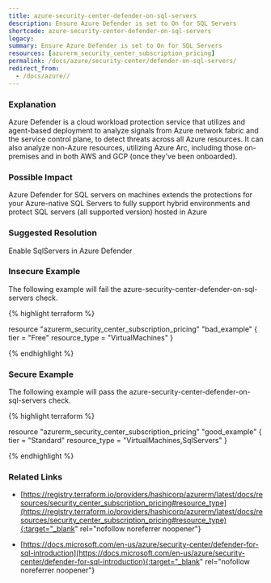 ```yaml
---
title: azure-security-center-defender-on-sql-servers
description: Ensure Azure Defender is set to On for SQL Servers
shortcode: azure-security-center-defender-on-sql-servers
legacy: 
summary: Ensure Azure Defender is set to On for SQL Servers 
resources: [azurerm_security_center_subscription_pricing] 
permalink: /docs/azure/security-center/defender-on-sql-servers/
redirect_from: 
  - /docs/azure//
---
```


### Explanation

Azure Defender is a cloud workload protection service that utilizes and agent-based deployment to analyze signals from Azure network fabric and the service control plane, to detect threats across all Azure resources. It can also analyze non-Azure resources, utilizing Azure Arc, including those on-premises and in both AWS and GCP (once they've been onboarded).

### Possible Impact
Azure Defender for SQL servers on machines extends the protections for your Azure-native SQL Servers to fully support hybrid environments and protect SQL servers (all supported version) hosted in Azure

### Suggested Resolution
Enable SqlServers in Azure Defender


### Insecure Example

The following example will fail the azure-security-center-defender-on-sql-servers check.

{% highlight terraform %}

resource "azurerm_security_center_subscription_pricing" "bad_example" {
  tier          = "Free"
  resource_type = "VirtualMachines"
}

{% endhighlight %}



### Secure Example

The following example will pass the azure-security-center-defender-on-sql-servers check.

{% highlight terraform %}

resource "azurerm_security_center_subscription_pricing" "good_example" {
  tier          = "Standard"
  resource_type = "VirtualMachines,SqlServers"
}

{% endhighlight %}



### Related Links


- [https://registry.terraform.io/providers/hashicorp/azurerm/latest/docs/resources/security_center_subscription_pricing#resource_type](https://registry.terraform.io/providers/hashicorp/azurerm/latest/docs/resources/security_center_subscription_pricing#resource_type){:target="_blank" rel="nofollow noreferrer noopener"}

- [https://docs.microsoft.com/en-us/azure/security-center/defender-for-sql-introduction](https://docs.microsoft.com/en-us/azure/security-center/defender-for-sql-introduction){:target="_blank" rel="nofollow noreferrer noopener"}


